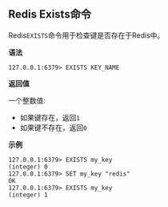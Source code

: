 ## Redis Exists命令

Redis`EXISTS`命令用于检查键是否存在于Redis中。

**语法**

```shell
127.0.0.1:6379> EXISTS KEY_NAME
```

**返回值**

一个整数值:

* 如果键存在，返回`1`
* 如果键不存在，返回`0`

**示例**

```shell
127.0.0.1:6379> EXISTS my_key
(integer) 0
127.0.0.1:6379> SET my_key "redis"
OK
127.0.0.1:6379> EXISTS my_key
(integer) 1
```

